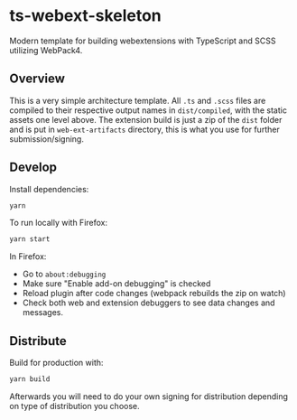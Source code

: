# ts-webext-skeleton

Modern template for building webextensions with TypeScript and SCSS utilizing WebPack4.

## Overview

This is a very simple architecture template. All `.ts` and `.scss` files are compiled to their respective output 
names in `dist/compiled`, with the static assets one level above. The extension build is just a zip of the `dist` folder and
is put in `web-ext-artifacts` directory, this is what you use for further submission/signing.

## Develop

Install dependencies:
```bash
yarn
```

To run locally with Firefox:

```bash
yarn start
```

In Firefox:
* Go to `about:debugging`
* Make sure "Enable add-on debugging" is checked
* Reload plugin after code changes (webpack rebuilds the zip on watch)
* Check both web and extension debuggers to see data changes and messages.

## Distribute

Build for production with:

```bash
yarn build
```

Afterwards you will need to do your own signing for distribution depending on type of distribution you choose.
